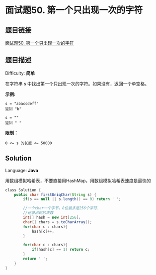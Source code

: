 # 面试题50. 第一个只出现一次的字符

## 题目链接

[面试题50\. 第一个只出现一次的字符](https://leetcode-cn.com/problems/di-yi-ge-zhi-chu-xian-yi-ci-de-zi-fu-lcof/)

## 题目描述

Difficulty: **简单**

在字符串 s 中找出第一个只出现一次的字符。如果没有，返回一个单空格。

**示例:**

```
s = "abaccdeff"
返回 "b"

s = "" 
返回 " "
```

**限制：**

`0 <= s 的长度 <= 50000`

## Solution

Language: **Java**

用数组模拟哈希表，不要直接用HashMap，用数组模拟哈希表速度是最快的

```java
​class Solution {
    public char firstUniqChar(String s) {
        if(s == null || s.length() == 0) return ' ';

        //一个char一个字节，8位最多是256个字符.
        //记录出现的次数
        int[] hash = new int[256];
        char[] chars = s.toCharArray();
        for(char c : chars){
            hash[c]++;
        }

        for(char c : chars){
            if(hash[c] == 1) return c;
        }
        return ' ';
    }
}
```